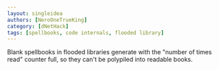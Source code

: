 ```yaml
---
layout: singleidea
authors: [NeroOneTrueKing]
category: [dNetHack]
tags: [spellbooks, code internals, flooded library]
---
```

Blank spellbooks in flooded libraries generate with the "number of times read" counter full, so they can't be polypiled into readable books.
